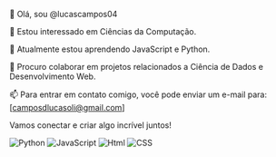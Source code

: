 👋 Olá, sou @lucascampos04

👀 Estou interessado em Ciências da Computação.

🌱 Atualmente estou aprendendo JavaScript e Python.

💞️ Procuro colaborar em projetos relacionados a Ciência de Dados e Desenvolvimento Web.

📫 Para entrar em contato comigo, você pode enviar um e-mail para: [camposdlucasoli@gmail.com]

Vamos conectar e criar algo incrível juntos!

![Python](https://img.shields.io/badge/-Python-blue)
![JavaScript](https://img.shields.io/badge/-Javascript-blue)
![Html](https://img.shields.io/badge/-Html-blue)
![CSS](https://img.shields.io/badge/-Css-blue)




